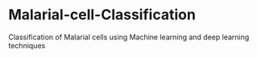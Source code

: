 # Malarial-cell-Classification
Classification of Malarial cells using Machine learning and deep learning techniques
